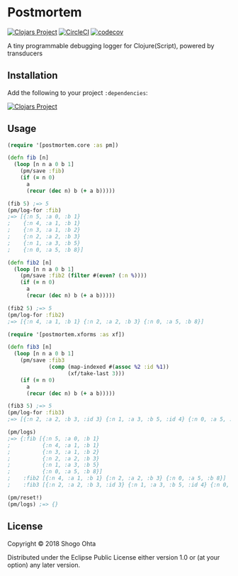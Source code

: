 # Postmortem
[![Clojars Project](https://img.shields.io/clojars/v/postmortem.svg)](https://clojars.org/postmortem)
[![CircleCI](https://circleci.com/gh/athos/postmortem.svg?style=shield)](https://circleci.com/gh/athos/postmortem)
[![codecov](https://codecov.io/gh/athos/postmortem/branch/master/graph/badge.svg)](https://codecov.io/gh/athos/postmortem)

A tiny programmable debugging logger for Clojure(Script), powered by transducers

## Installation

Add the following to your project `:dependencies`:

[![Clojars Project](https://clojars.org/postmortem/latest-version.svg)](https://clojars.org/postmortem)

## Usage

```clojure
(require '[postmortem.core :as pm])

(defn fib [n]
  (loop [n n a 0 b 1]
    (pm/save :fib)
    (if (= n 0)
      a
      (recur (dec n) b (+ a b)))))

(fib 5) ;=> 5
(pm/log-for :fib)
;=> [{:n 5, :a 0, :b 1}
;    {:n 4, :a 1, :b 1}
;    {:n 3, :a 1, :b 2}
;    {:n 2, :a 2, :b 3}
;    {:n 1, :a 3, :b 5}
;    {:n 0, :a 5, :b 8}]

(defn fib2 [n]
  (loop [n n a 0 b 1]
    (pm/save :fib2 (filter #(even? (:n %))))
    (if (= n 0)
      a
      (recur (dec n) b (+ a b)))))

(fib2 5) ;=> 5
(pm/log-for :fib2)
;=> [{:n 4, :a 1, :b 1} {:n 2, :a 2, :b 3} {:n 0, :a 5, :b 8}]

(require '[postmortem.xforms :as xf])

(defn fib3 [n]
  (loop [n n a 0 b 1]
    (pm/save :fib3
             (comp (map-indexed #(assoc %2 :id %1))
                   (xf/take-last 3)))
    (if (= n 0)
      a
      (recur (dec n) b (+ a b)))))

(fib3 5) ;=> 5
(pm/log-for :fib3)
;=> [{:n 2, :a 2, :b 3, :id 3} {:n 1, :a 3, :b 5, :id 4} {:n 0, :a 5, :b 8, :id 5}]

(pm/logs)
;=> {:fib [{:n 5, :a 0, :b 1}
;          {:n 4, :a 1, :b 1}
;          {:n 3, :a 1, :b 2}
;          {:n 2, :a 2, :b 3}
;          {:n 1, :a 3, :b 5}
;          {:n 0, :a 5, :b 8}]
;    :fib2 [{:n 4, :a 1, :b 1} {:n 2, :a 2, :b 3} {:n 0, :a 5, :b 8}]
;    :fib3 [{:n 2, :a 2, :b 3, :id 3} {:n 1, :a 3, :b 5, :id 4} {:n 0, :a 5, :b 8, :id 5}]}

(pm/reset!)
(pm/logs) ;=> {}
```

## License

Copyright © 2018 Shogo Ohta

Distributed under the Eclipse Public License either version 1.0 or (at
your option) any later version.
